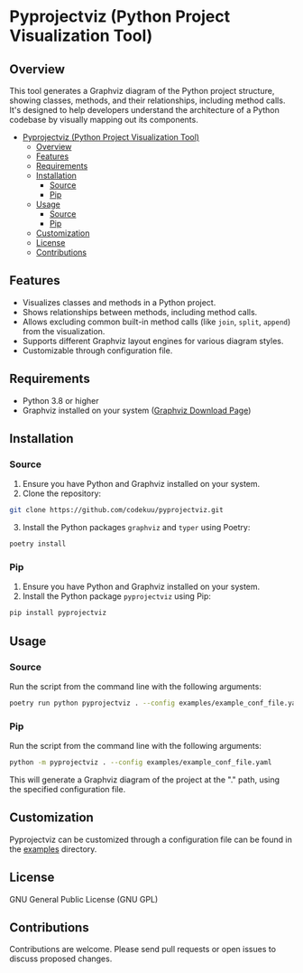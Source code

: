# Pyprojectviz (Python Project Visualization Tool)

## Overview

This tool generates a Graphviz diagram of the Python project structure, showing classes, methods, and their relationships, including method calls. It's designed to help developers understand the architecture of a Python codebase by visually mapping out its components.

- [Pyprojectviz (Python Project Visualization Tool)](#pyprojectviz-python-project-visualization-tool)
  - [Overview](#overview)
  - [Features](#features)
  - [Requirements](#requirements)
  - [Installation](#installation)
    - [Source](#source)
    - [Pip](#pip)
  - [Usage](#usage)
    - [Source](#source-1)
    - [Pip](#pip-1)
  - [Customization](#customization)
  - [License](#license)
  - [Contributions](#contributions)

## Features

- Visualizes classes and methods in a Python project.
- Shows relationships between methods, including method calls.
- Allows excluding common built-in method calls (like `join`, `split`, `append`) from the visualization.
- Supports different Graphviz layout engines for various diagram styles.
- Customizable through configuration file.

## Requirements

- Python 3.8 or higher
- Graphviz installed on your system ([Graphviz Download Page](https://graphviz.org/download/))

## Installation

### Source

1. Ensure you have Python and Graphviz installed on your system.
2. Clone the repository:

```bash
git clone https://github.com/codekuu/pyprojectviz.git
```

3. Install the Python packages `graphviz` and `typer` using Poetry:

```bash
poetry install
```

### Pip

1. Ensure you have Python and Graphviz installed on your system.
2. Install the Python package `pyprojectviz` using Pip:

```bash
pip install pyprojectviz
```

## Usage

### Source

Run the script from the command line with the following arguments:

```bash
poetry run python pyprojectviz . --config examples/example_conf_file.yaml
```

### Pip

Run the script from the command line with the following arguments:

```bash
python -m pyprojectviz . --config examples/example_conf_file.yaml
```

This will generate a Graphviz diagram of the project at the "." path, using the specified configuration file.

## Customization

Pyprojectviz can be customized through a configuration file can be found in the [examples](examples) directory.

## License

GNU General Public License (GNU GPL)

## Contributions

Contributions are welcome. Please send pull requests or open issues to discuss proposed changes.
